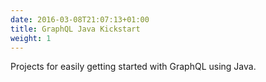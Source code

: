 ```yaml
---
date: 2016-03-08T21:07:13+01:00
title: GraphQL Java Kickstart
weight: 1
---
```

Projects for easily getting started with GraphQL using Java.
